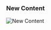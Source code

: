 ### New Content

![New Content](https://t3.ftcdn.net/jpg/05/15/72/20/360_F_515722028_epKG3KsLcNfAyn4MnIRNAqqGWjTzoE2X.jpg)
